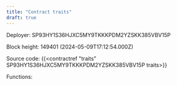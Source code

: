 ```yaml
---
title: "Contract traits"
draft: true
---
```

Deployer: SP93HY1S36HJXC5MY9TKKKPDM2YZSKK385VBV15P


 



Block height: 149401 (2024-05-09T17:12:54.000Z)

Source code: {{<contractref "traits" SP93HY1S36HJXC5MY9TKKKPDM2YZSKK385VBV15P traits>}}

Functions:


